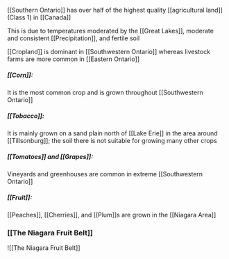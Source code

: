 [[Southern Ontario]] has over half of the highest quality [[agricultural land]] (Class 1) in [[Canada]]

This is due to temperatures moderated by the [[Great Lakes]], moderate and consistent [[Precipitation]], and fertile soil

[[Cropland]] is dominant in [[Southwestern Ontario]] whereas livestock farms are more common in [[Eastern Ontario]]

##### [[Corn]]:
It is the most common crop and is grown throughout [[Southwestern Ontario]]

##### [[Tobacco]]:
It is mainly grown on a sand plain north of [[Lake Erie]] in the area around [[Tillsonburg]]; the soil there is not suitable for growing many other crops

##### [[Tomatoes]] and [[Grapes]]:
Vineyards and greenhouses are common in extreme [[Southwestern Ontario]]

##### [[Fruit]]:
[[Peaches]], [[Cherries]], and [[Plum]]s are grown in the [[Niagara Area]]

### [[The Niagara Fruit Belt]]
![[The Niagara Fruit Belt]]